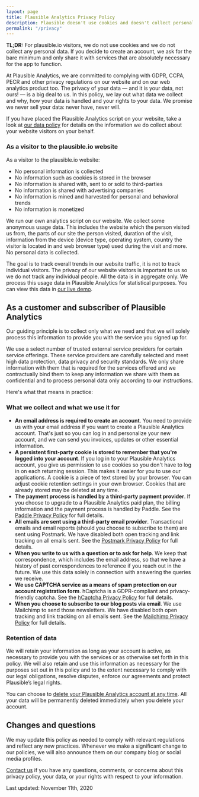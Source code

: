 ```yaml
---
layout: page
title: Plausible Analytics Privacy Policy
description: Plausible doesn't use cookies and doesn't collect personal data. Your data is your data, period.
permalink: "/privacy"
---
```


**TL;DR:** For plausible.io visitors, we do not use cookies and we do not collect any personal data. If you decide to create an account, we ask for the bare minimum and only share it with services that are absolutely necessary for the app to function.

At Plausible Analytics, we are committed to complying with GDPR, CCPA, PECR and other privacy regulations on our website and on our web analytics product too. The privacy of your data — and it is your data, not ours! — is a big deal to us. In this policy, we lay out what data we collect and why, how your data is handled and your rights to your data. We promise we never sell your data: never have, never will.

If you have placed the Plausible Analytics script on your website, take a look at [our data policy](https://plausible.io/data-policy) for details on the information we do collect about your website visitors on your behalf.

### As a visitor to the plausible.io website

As a visitor to the plausible.io website:

- No personal information is collected
- No information such as cookies is stored in the browser
- No information is shared with, sent to or sold to third-parties
- No information is shared with advertising companies
- No information is mined and harvested for personal and behavioral trends
- No information is monetized

We run our own analytics script on our website. We collect some anonymous usage data. This includes the website which the person visited us from, the parts of our site the person visited, duration of the visit, information from the device (device type, operating system, country the visitor is located in and web browser type) used during the visit and more. No personal data is collected.

The goal is to track overall trends in our website traffic, it is not to track individual visitors. The privacy of our website visitors is important to us so we do not track any individual people. All the data is in aggregate only. We process this usage data in Plausible Analytics for statistical purposes. You can view this data in [our live demo](https://plausible.io/plausible.io).

## As a customer and subscriber of Plausible Analytics

Our guiding principle is to collect only what we need and that we will solely process this information to provide you with the service you signed up for. 

We use a select number of trusted external service providers for certain service offerings. These service providers are carefully selected and meet high data protection, data privacy and security standards. We only share information with them that is required for the services offered and we contractually bind them to keep any information we share with them as confidential and to process personal data only according to our instructions.

Here's what that means in practice:

### What we collect and what we use it for

- **An email address is required to create an account**. You need to provide us with your email address if you want to create a Plausible Analytics account. That's just so you can log in and personalize your new account, and we can send you invoices, updates or other essential information. 
- **A persistent first-party cookie is stored to remember that you're logged into your account**. If you log in to your Plausible Analytics account, you give us permission to use cookies so you don't have to log in on each returning session. This makes it easier for you to use our applications. A cookie is a piece of text stored by your browser. You can adjust cookie retention settings in your own browser. Cookies that are already stored may be deleted at any time.
- **The payment process is handled by a third-party payment provider**. If you choose to upgrade to a Plausible Analytics paid plan, the billing information and the payment process is handled by Paddle. See the [Paddle Privacy Policy](https://paddle.com/privacy-buyers/) for full details.
- **All emails are sent using a third-party email provider**. Transactional emails and email reports (should you choose to subscribe to them) are sent using Postmark. We have disabled both open tracking and link tracking on all emails sent. See the [Postmark Privacy Policy](https://postmarkapp.com/eu-privacy) for full details.
- **When you write to us with a question or to ask for help**. We keep that correspondence, which includes the email address, so that we have a history of past correspondences to reference if you reach out in the future. We use this data solely in connection with answering the queries we receive.
- **We use CAPTCHA service as a means of spam protection on our account registration form**. hCaptcha is a GDPR-compliant and privacy-friendly captcha. See the [hCaptcha Privacy Policy](https://www.hcaptcha.com/privacy) for full details.
- **When you choose to subscribe to our blog posts via email**. We use Mailchimp to send those newsletters. We have disabled both open tracking and link tracking on all emails sent. See the [Mailchimp Privacy Policy](https://mailchimp.com/legal/privacy/) for full details.

### Retention of data

We will retain your information as long as your account is active, as necessary to provide you with the services or as otherwise set forth in this policy. We will also retain and use this information as necessary for the purposes set out in this policy and to the extent necessary to comply with our legal obligations, resolve disputes, enforce our agreements and protect Plausible’s legal rights.

You can choose to [delete your Plausible Analytics account at any time](https://docs.plausible.io/delete-account). All your data will be permanently deleted immediately when you delete your account.

## Changes and questions

We may update this policy as needed to comply with relevant regulations and reflect any new practices. Whenever we make a significant change to our policies, we will also announce them on our company blog or social media profiles.

[Contact us](https://plausible.io/contact) if you have any questions, comments, or concerns about this privacy policy, your data, or your rights with respect to your information.

Last updated: November 11th, 2020
